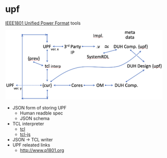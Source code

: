 # upf

[IEEE1801 Unified Power Format](https://en.wikipedia.org/wiki/Unified_Power_Format) tools

![flow](flow.png)

* JSON form of storing UPF
  - Human readble spec
  - JSON schema
* TCL interpreter
  - [tcl](https://github.com/nukedzn/node-tcl)
  - [tcl-js](https://github.com/rubikscraft/tcl-js)
* JSON -> TCL writer
* UPF releated links
  - http://www.p1801.org
  
